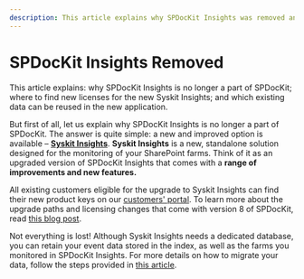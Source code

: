 ```yaml
---
description: This article explains why SPDocKit Insights was removed and shows how to migrate your data to Syskit Insights.
---
```


# SPDocKit Insights Removed

This article explains: why SPDocKit Insights is no longer a part of SPDocKit; where to find new licenses for the new Syskit Insights; and which existing data can be reused in the new application.

But first of all, let us explain why SPDocKit Insights is no longer a part of SPDocKit. The answer is quite simple: a new and improved option is available – [**Syskit Insights**](https://www.syskit.com/products/insights/). **Syskit Insights** is a new, standalone solution designed for the monitoring of your SharePoint farms. Think of it as an upgraded version of SPDocKit Insights that comes with a **range of improvements and new features.**

All existing customers eligible for the upgrade to Syskit Insights can find their new product keys on our [customers' portal](https://my.syskit.com). To learn more about the upgrade paths and licensing changes that come with version 8 of SPDocKit, read [this blog post](https://blog.syskit.com/spdockit-v8-licensing-changes).

Not everything is lost! Although Syskit Insights needs a dedicated database, you can retain your event data stored in the index, as well as the farms you monitored in SPDocKit Insights. For more details on how to migrate your data, follow the steps provided in [this article](spdockit-insights-migration.md).

